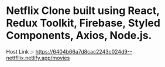 # Netflix Clone built using React, Redux Toolkit, Firebase, Styled Components, Axios, Node.js.
Host Link :- https://6404b66a7d8cac2243c024d9--nettfllix.netlify.app/movies
